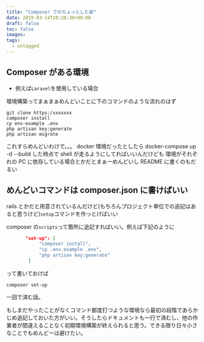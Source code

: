 ```yaml
---
title: "Composer でのちょっとした楽"
date: 2019-03-14T20:20:38+09:00
draft: false
toc: false
images:
tags:
  - untagged
---
```


## Composer がある環境

- 例えば`Laravel`を使用している場合

環境構築ってまぁまぁめんどいことに下のコマンドのような流れのはず

```shell
git clone https:/xxxxxxx
composer install
cp env-example .env
php artisan key:generate
php artisan migrate
```

これすらめんどいわけで。。。
docker 環境だったとしたら docker-compose up -d --build した時点で shell が走るようにしてればいいんだけども
環境がそれぞれの PC に依存している場合とかだとまぁーめんどいし README に書くのもだるい

## めんどいコマンドは composer.json に書けばいい

rails とかだと用意されているんだけど(もちろんプロジェクト単位での追記はあると思うけど)`setup`コマンドを作っとけばいい

composer の`scripts`って箇所に追記すればいい。例えば下記のように

```json
       "set-up": [
            "composer install",
            "cp .env.example .env",
            "php artisan key:generate"
        ]
```

って書いておけば

```shell
composer set-up
```

一回で済む話。

もしまだやったことがなくコマンド都度打つような環境なら最初の段階であらかじめ追記しておいた方がいい。そうしたらドキュメントも一行で済むし、他の作業者が間違えることなく初期環境構築が終えられると思う。できる限り日々小さなことでもめんどーは避けたい。
